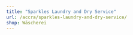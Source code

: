 ```yaml
---
title: "Sparkles Laundry and Dry Service"
url: /accra/sparkles-laundry-and-dry-service/
shop: Wäscherei
---
```

